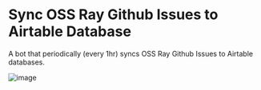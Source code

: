 # Sync OSS Ray Github Issues to Airtable Database

A bot that periodically (every 1hr) syncs OSS Ray Github Issues to Airtable databases.

![image](https://user-images.githubusercontent.com/21118851/102130591-de48be80-3e05-11eb-8fd8-ff6816538916.png)
